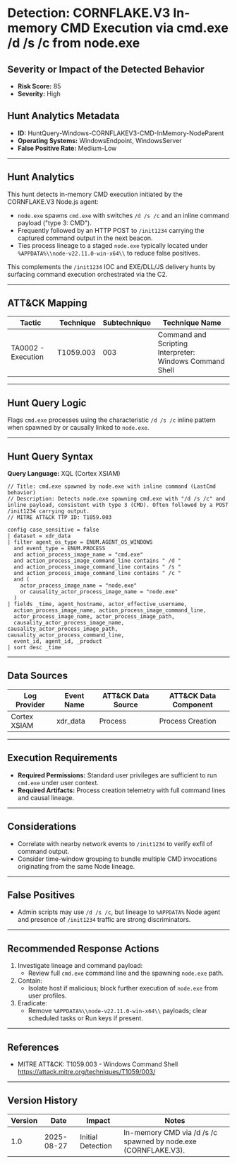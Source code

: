 # Detection: CORNFLAKE.V3 In-memory CMD Execution via cmd.exe /d /s /c from node.exe

## Severity or Impact of the Detected Behavior
- **Risk Score:** 85
- **Severity:** High

## Hunt Analytics Metadata
- **ID:** HuntQuery-Windows-CORNFLAKEV3-CMD-InMemory-NodeParent
- **Operating Systems:** WindowsEndpoint, WindowsServer
- **False Positive Rate:** Medium-Low

---

## Hunt Analytics
This hunt detects in-memory CMD execution initiated by the CORNFLAKE.V3 Node.js agent:

- `node.exe` spawns `cmd.exe` with switches `/d /s /c` and an inline command payload ("type 3: CMD").
- Frequently followed by an HTTP POST to `/init1234` carrying the captured command output in the next beacon.
- Ties process lineage to a staged `node.exe` typically located under `%APPDATA%\\node-v22.11.0-win-x64\\` to reduce false positives.

This complements the `/init1234` IOC and EXE/DLL/JS delivery hunts by surfacing command execution orchestrated via the C2.

---

## ATT&CK Mapping

| Tactic              | Technique | Subtechnique | Technique Name                                         |
|---------------------|----------:|--------------|--------------------------------------------------------|
| TA0002 - Execution  |  T1059.003| 003          | Command and Scripting Interpreter: Windows Command Shell |

---

## Hunt Query Logic
Flags `cmd.exe` processes using the characteristic `/d /s /c` inline pattern when spawned by or causally linked to `node.exe`.

---

## Hunt Query Syntax

**Query Language:** XQL (Cortex XSIAM)

```xql
// Title: cmd.exe spawned by node.exe with inline command (LastCmd behavior)
// Description: Detects node.exe spawning cmd.exe with "/d /s /c" and inline payload, consistent with type 3 (CMD). Often followed by a POST /init1234 carrying output.
// MITRE ATT&CK TTP ID: T1059.003

config case_sensitive = false 
| dataset = xdr_data 
| filter agent_os_type = ENUM.AGENT_OS_WINDOWS 
  and event_type = ENUM.PROCESS 
  and action_process_image_name = "cmd.exe" 
  and action_process_image_command_line contains " /d " 
  and action_process_image_command_line contains " /s " 
  and action_process_image_command_line contains " /c " 
  and ( 
    actor_process_image_name = "node.exe" 
    or causality_actor_process_image_name = "node.exe" 
  ) 
| fields _time, agent_hostname, actor_effective_username, 
  action_process_image_name, action_process_image_command_line, 
  actor_process_image_name, actor_process_image_path, 
  causality_actor_process_image_name, causality_actor_process_image_path, causality_actor_process_command_line, 
  event_id, agent_id, _product 
| sort desc _time 
```

---

## Data Sources

| Log Provider | Event Name | ATT&CK Data Source | ATT&CK Data Component |
|--------------|------------|--------------------|-----------------------|
| Cortex XSIAM | xdr_data   | Process            | Process Creation      |

---

## Execution Requirements
- **Required Permissions:** Standard user privileges are sufficient to run `cmd.exe` under user context.
- **Required Artifacts:** Process creation telemetry with full command lines and causal lineage.

---

## Considerations
- Correlate with nearby network events to `/init1234` to verify exfil of command output.
- Consider time-window grouping to bundle multiple CMD invocations originating from the same Node lineage.

---

## False Positives
- Admin scripts may use `/d /s /c`, but lineage to `%APPDATA%` Node agent and presence of `/init1234` traffic are strong discriminators.

---

## Recommended Response Actions
1) Investigate lineage and command payload:
   - Review full `cmd.exe` command line and the spawning `node.exe` path.
2) Contain:
   - Isolate host if malicious; block further execution of `node.exe` from user profiles.
3) Eradicate:
   - Remove `%APPDATA%\\node-v22.11.0-win-x64\\` payloads; clear scheduled tasks or Run keys if present.

---

## References
- MITRE ATT&CK: T1059.003 - Windows Command Shell https://attack.mitre.org/techniques/T1059/003/

---

## Version History

| Version | Date       | Impact              | Notes                                                           |
|---------|------------|---------------------|-----------------------------------------------------------------|
| 1.0     | 2025-08-27 | Initial Detection   | In-memory CMD via /d /s /c spawned by node.exe (CORNFLAKE.V3).  |
